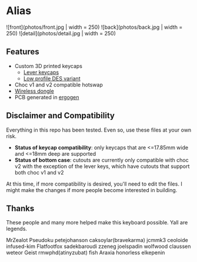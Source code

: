 # Alias

![front](photos/front.jpg | width = 250)
![back](photos/back.jpg | width = 250)
![detail](photos/detail.jpg | width = 250)

## Features
- Custom 3D printed keycaps
  - [Lever keycaps](https://github.com/dohn-joh/keycaps)
  - [Low profile DES variant](https://github.com/dohn-joh/PseudoMakeMeKeyCapProfiles)
- Choc v1 and v2 compatible hotswap
- [Wireless dongle](https://github.com/dohn-joh/dongle-zmk)
- PCB generated in [ergogen](https://github.com/ergogen/ergogen)

## Disclaimer and Compatibility
Everything in this repo has been tested. Even so, use these files at your own risk. 

- **Status of keycap compatibility**: only keycaps that are <=17.85mm wide and <=18mm deep are supported
- **Status of bottom case**: cutouts are currently only compatible with choc v2 with the exception of the lever keys, which have cutouts that support both choc v1 and v2

At this time, if more compatibility is desired, you'll need to edit the files. I might make the changes if more people become interested in building.

## Thanks
These people and many more helped make this keyboard possible. Yall are legends.

MrZealot
Pseudoku
petejohanson
caksoylar(bravekarma)
jcmmk3
ceoloide
infused-kim
Flatfootfox
sadekbaroudi
zzeneg
joelspadin
wolfwood
claussen
weteor
Geist
rmwphd(atinyzubat)
fish
Araxia
honorless
elkepenin
